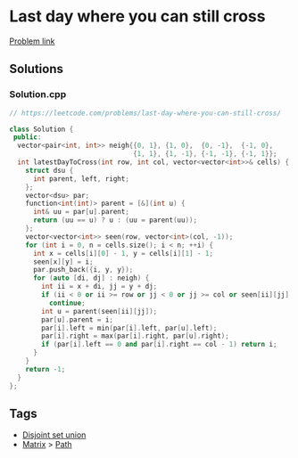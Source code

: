 # Last day where you can still cross

[Problem link](https://leetcode.com/problems/last-day-where-you-can-still-cross/)

## Solutions


### Solution.cpp
```cpp
// https://leetcode.com/problems/last-day-where-you-can-still-cross/

class Solution {
 public:
  vector<pair<int, int>> neigh{{0, 1}, {1, 0},  {0, -1},  {-1, 0},
                               {1, 1}, {1, -1}, {-1, -1}, {-1, 1}};
  int latestDayToCross(int row, int col, vector<vector<int>>& cells) {
    struct dsu {
      int parent, left, right;
    };
    vector<dsu> par;
    function<int(int)> parent = [&](int u) {
      int& uu = par[u].parent;
      return (uu == u) ? u : (uu = parent(uu));
    };
    vector<vector<int>> seen(row, vector<int>(col, -1));
    for (int i = 0, n = cells.size(); i < n; ++i) {
      int x = cells[i][0] - 1, y = cells[i][1] - 1;
      seen[x][y] = i;
      par.push_back({i, y, y});
      for (auto [di, dj] : neigh) {
        int ii = x + di, jj = y + dj;
        if (ii < 0 or ii >= row or jj < 0 or jj >= col or seen[ii][jj] == -1)
          continue;
        int u = parent(seen[ii][jj]);
        par[u].parent = i;
        par[i].left = min(par[i].left, par[u].left);
        par[i].right = max(par[i].right, par[u].right);
        if (par[i].left == 0 and par[i].right == col - 1) return i;
      }
    }
    return -1;
  }
};
```
## Tags

* [Disjoint set union](/Collections/disjoint-set-union.md#disjoint-set-union)
* [Matrix](/Collections/matrix.md#matrix) > [Path](/Collections/matrix.md#path)
